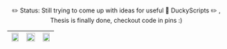 <p align="center" font-size:12>
✏️ Status: Still trying to come up with ideas for useful 🦆 DuckyScripts ✏️ , Thesis is finally done, checkout code in pins :) 
</p>


<div align="center">

| <div align="center"><img src="https://nathanyor.io/spinning-ball.webp#center" width="90%" height="90%" /></div> | <div align="center"><img src="https://github-readme-stats.vercel.app/api/top-langs/?username=Nathan-Yorio&layout=compact&theme=vue-dark&langs_count=6" width="100%"></div> | <div align="center"><img src="https://nathanyor.io/spinning-ball.webp#center" width="90%" height="90%" /></div> |
| --- | --- | --- |

</div>

<!--- 
https://github.com/anuraghazra/github-readme-stats/blob/master/themes/README.md
https://github.com/anuraghazra/github-readme-stats

  <img src="https://github-readme-stats.vercel.app/api?username=Nathan-Yorio&theme=cobalt&show_icons=true&hide_border=false&include_all_commits=true&count_private=true" width="33%">

--->

